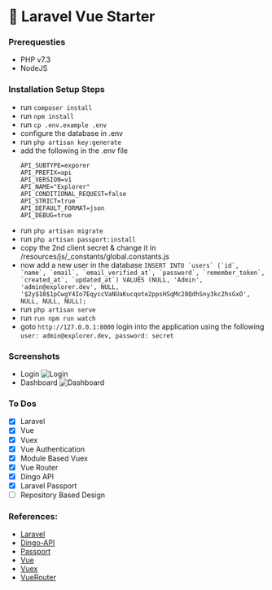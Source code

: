 # :rocket: Laravel Vue Starter
### Prerequesties
- PHP v7.3
- NodeJS

### Installation Setup Steps
- run ```composer install```
- run ```npm install```
- run ```cp .env.example .env```
- configure the database in .env
- run ```php artisan key:generate```
- add the following in the .env file
    ```API_STANDARDS_TREE=vnd
    API_SUBTYPE=exporer
    API_PREFIX=api
    API_VERSION=v1
    API_NAME="Explorer"
    API_CONDITIONAL_REQUEST=false
    API_STRICT=true
    API_DEFAULT_FORMAT=json
    API_DEBUG=true
- run ```php artisan migrate```
- run ```php artisan passport:install```
- copy the 2nd client secret & change it in /resources/js/_constants/global.constants.js
- now add a new user in the database
    ```INSERT INTO `users` (`id`, `name`, `email`, `email_verified_at`, `password`, `remember_token`, `created_at`, `updated_at`) VALUES (NULL, 'Admin', 'admin@explorer.dev', NULL, '$2y$10$1pCwgY4Io7EqyccVaNUaKucqote2ppsHSqMc28QdhSny3kc2hsGxO', NULL, NULL, NULL);```
- run ```php artisan serve```
- run ```run npm run watch```
- goto ```http://127.0.0.1:8000``` login into the application using the following
    ```user: admin@explorer.dev, password: secret```

### Screenshots
- Login
![Login](https://raw.githubusercontent.com/moaj257/Laravel-Vue-Starter/master/snap1.png)
- Dashboard
![Dashboard](https://raw.githubusercontent.com/moaj257/Laravel-Vue-Starter/master/snap2.png)

### To Dos
 - [x] Laravel
 - [x] Vue
 - [x] Vuex
 - [x] Vue Authentication
 - [x] Module Based Vuex
 - [x] Vue Router
 - [x] Dingo API
 - [x] Laravel Passport
 - [ ] Repository Based Design

### References:
- [Laravel](https://laravel.com/)
- [Dingo-API](https://github.com/dingo/api)
- [Passport](https://laravel.com/docs/5.8/passport)
- [Vue](https://vuejs.org/)
- [Vuex](https://vuex.vuejs.org/)
- [VueRouter](https://router.vuejs.org/)
